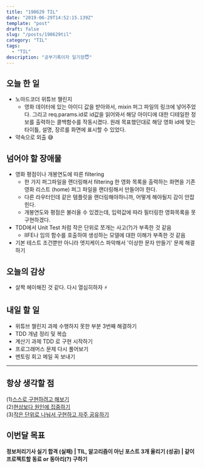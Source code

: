 ```yaml
---
title: "190629 TIL"
date: "2019-06-29T14:52:15.139Z"
template: "post"
draft: false
slug: "/posts/190629til"
category: "TIL"
tags:
  - "TIL"
description: "공부기록이자 일기장😇"
---
```


## 오늘 한 일

- 노마드코더 위튜브 챌린지
  - 영화 데이터에 있는 아이디 값을 받아와서, mixin 퍼그 파일의 링크에 넣어주었다. 그리고 req.params.id로 id값을 읽어와서 해당 아이디에 대한 디테일한 정보를 출력하는 콜백함수를 작동시켰다. 원래 목표했던대로 해당 영화 id에 맞는 타이틀, 설명, 장르를 화면에 표시할 수 있었다.
- 약속으로 외출 😅

## 넘어야 할 장애물

- 영화 평점이나 개봉연도에 따른 filtering
  - 한 가지 퍼그파일을 랜더링해서 filtering 한 영화 목록을 출력하는 화면을 기존 영화 리스트 (home) 퍼그 파일을 랜더링해서 만들어야 한다.
  - 다른 라우터인데 같은 템플릿을 랜더링해야하니까, 어떻게 해야될지 감이 안잡힌다.
  - 개봉연도와 평점은 불러올 수 있겠는데, 입력값에 따라 필터링한 영화목록을 못 구현하겠다.
- TDD에서 Unit Test 처럼 작은 단위로 쪼개는 사고(?)가 부족한 것 같음
  - IIFE나 임의 함수를 호출하여 생성하는 모델에 대한 이해가 부족한 것 같음
- 기본 테스트 조건뿐만 아니라 엣지케이스 파악해서 '이상한 문자 만들기' 문제 해결하기

## 오늘의 감상

- 살짝 헤이해진 것 같다. 다시 열심히하자 ⚡️

## 내일 할 일

- 위튜브 챌린지 과제 수행하지 못한 부분 3번째 해결하기
- TDD 개념 정리 및 복습
- 계산기 과제 TDD 로 구현 시작하기
- 프로그래머스 문제 다시 풀어보기
- 멘토링 회고 메일 꼭 보내기

---



## 항상 생각할 점

(1)<u>스스로 구현하려고 해보기</u> <br>(2)<u>현상보다 원인에 집중하기</u> <br>(3)<u>작은 단위로 나눠서 구현하고 자주 공유하기</u>



## 이번달 목표

**정보처리기사 실기 합격 (실패) | TIL, 알고리즘이 아닌 포스트 3개 올리기 (성공) | 같이 프로젝트할 동료 or 동아리(?) 구하기**

